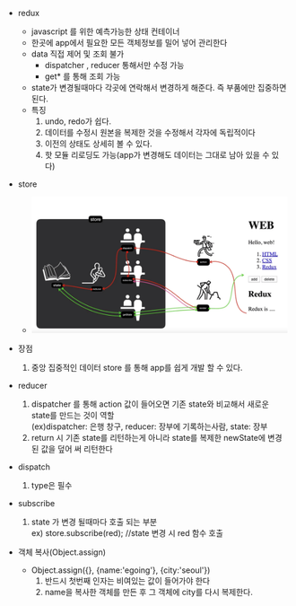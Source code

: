 * redux
    * javascript 를 위한 예측가능한 상태 컨테이너
    * 한곳에 app에서 필요한 모든 객체정보를 밀어 넣어 관리한다
    * data 직접 제어 및 조회 불가
        * dispatcher , reducer 통해서만 수정 가능
        * get* 를 통해 조회 가능
    * state가 변경될때마다 각곳에 연락해서 변경하게 해준다. 즉 부품에만 집중하면 된다.
    * 특징 
        1. undo, redo가 쉽다.
        2. 데이터를 수정시 원본을 복제한 것을 수정해서 각자에 독립적이다       
        3. 이전의 상태도 상세히 볼 수 있다.
        4. 핫 모듈 리로딩도 가능(app가 변경해도 데이터는 그대로 남아 있을 수 있다)

* store
    * ![store map](./images/store.jpg)      
    
* 장점
    1. 중앙 집중적인 데이터 store 를 통해 app를 쉽게 개발 할 수 있다.
    
* reducer
    1. dispatcher 를 통해 action 값이 들어오면 기존 state와 비교해서 새로운 state를 만드는 것이 역할  
     (ex)dispatcher: 은행 창구, reducer: 장부에 기록하는사람, state: 장부   
    2. return 시 기존 state를 리턴하는게 아니라 state를 복제한 newState에 변경된 값을 덮어 써 리턴한다
* dispatch
    1. type은 필수 
* subscribe
    1. state 가 변경 될때마다 호출 되는 부분  
    ex) store.subscribe(red); //state 변경 시 red 함수 호출
            
    
    
* 객체 복사(Object.assign)
    * Object.assign({}, {name:'egoing'}, {city:'seoul'})
        1. 반드시 첫번째 인자는 비여있는 값이 들어가야 한다
        2. name을 복사한 객체를 만든 후 그 객체에 city를 다시 복제한다.                   